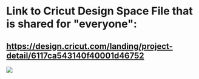 # Link to Cricut Design Space File that is shared for "everyone":

## https://design.cricut.com/landing/project-detail/6117ca543140f40001d46752

<img src="https://raw.githubusercontent.com/GadgetAngel/Cricut_Voron_Logos/main/images/Cricut_Voron2.4Logo_BackPanel_1Layer.png?raw=true" />
